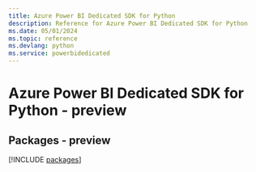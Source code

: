 ```yaml
---
title: Azure Power BI Dedicated SDK for Python
description: Reference for Azure Power BI Dedicated SDK for Python
ms.date: 05/01/2024
ms.topic: reference
ms.devlang: python
ms.service: powerbidedicated
---
```

# Azure Power BI Dedicated SDK for Python - preview
## Packages - preview
[!INCLUDE [packages](power-bi-dedicated-index.md)]